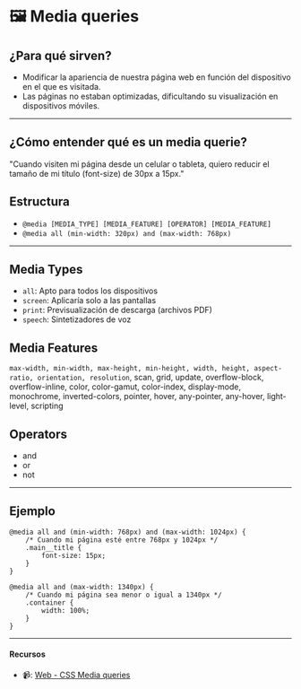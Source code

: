 # 🖼 Media queries

## ¿Para qué sirven?
- Modificar la apariencia de nuestra página web en función del dispositivo en el que es visitada.
- Las páginas no estaban optimizadas, dificultando su visualización en dispositivos móviles.

---

## ¿Cómo entender qué es un media querie?
"Cuando visiten mi página desde un celular o tableta, quiero reducir el tamaño de mi título (font-size) de 30px a 15px."

## Estructura
- `@media [MEDIA_TYPE] [MEDIA_FEATURE] [OPERATOR] [MEDIA_FEATURE]`
- `@media all (min-width: 320px) and (max-width: 768px)`

---

## Media Types
- `all`: Apto para todos los dispositivos
- `screen`: Aplicaría solo a las pantallas
- `print`: Previsualización de descarga (archivos PDF)
- `speech`: Sintetizadores de voz 

## Media Features
`max-width, min-width, max-height, min-height, width, height, aspect-ratio, orientation, resolution`, scan, grid, update, overflow-block, overflow-inline, color, color-gamut, color-index, display-mode, monochrome, inverted-colors, pointer, hover, any-pointer, any-hover, light-level, scripting

## Operators
- and
- or 
- not

---

## Ejemplo
```
@media all and (min-width: 768px) and (max-width: 1024px) {
    /* Cuando mi página esté entre 768px y 1024px */
    .main__title {
        font-size: 15px;
    }
}
```

```
@media all and (max-width: 1340px) {
    /* Cuando mi página sea menor o igual a 1340px */
    .container {
        width: 100%;
    }
}
```
---

#### Recursos

- 📹: [Web - CSS Media queries](https://youtu.be/ylvao_zCbAk)